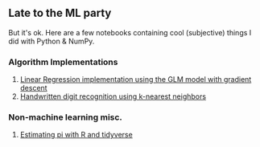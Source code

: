 ## Late to the ML party
But it's ok. Here are a few notebooks containing cool (subjective) things I did with Python & NumPy.

### Algorithm Implementations
1. [Linear Regression implementation using the GLM model with gradient descent](./glm-lr/glm-lr.ipynb)
2. [Handwritten digit recognition using k-nearest neighbors](./knn-mnist/knn-mnist.ipynb)

### Non-machine learning misc.
1. [Estimating pi with R and tidyverse](./estimate-pi/estimate_pi.pdf)
